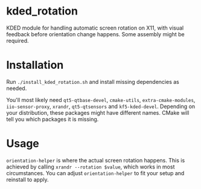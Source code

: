 # kded_rotation

KDED module for handling automatic screen rotation on X11, with visual feedback before orientation change happens. Some assembly might be required.

# Installation

Run `./install_kded_rotation.sh` and install missing dependencies as needed. 

You'll most likely need `qt5-qtbase-devel`, `cmake-utils`, `extra-cmake-modules`, `iio-sensor-proxy`, `xrandr`, `qt5-qtsensors` and `kf5-kded-devel`. Depending on your distribution, these packages might have different names. CMake will tell you which packages it is missing.

# Usage

`orientation-helper` is where the actual screen rotation happens. This is achieved by calling `xrandr --rotation $value`, which works in most circumstances. You can adjust `orientation-helper` to fit your setup and reinstall to apply.

